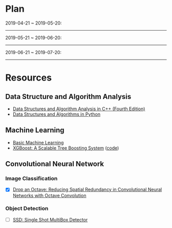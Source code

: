 # Plan
2019-04-21 ~ 2019-05-20:
***

2019-05-21 ~ 2019-06-20:
***

2019-06-21 ~ 2019-07-20:
***





# Resources
## Data Structure and Algorithm Analysis
- [Data Structures and Algorithm Analysis in C++ (Fourth Edition)](http://users.cs.fiu.edu/~weiss/#dsaac++3)
- [Data Structures and Algorithms in Python](https://doc.lagout.org/programmation/python/Data%20Structures%20and%20Algorithms%20in%20Python%20[Goodrich,%20Tamassia%20&%20Goldwasser%202013-03-18].pdf)

## Machine Learning
- [Basic Machine Learning](https://wei2624.github.io/MachineLearning/sv_discriminative_model/)
- [XGBoost: A Scalable Tree Boosting System](https://arxiv.org/pdf/1603.02754.pdf)
  ([code](https://github.com/dmlc/xgboost))

## Convolutional Neural Network
### Image Classification
- [x] [Drop an Octave: Reducing Spatial Redundancy in Convolutional Neural Networks with Octave Convolution](https://export.arxiv.org/abs/1904.05049)

### Object Detection
- [ ] [SSD: Single Shot MultiBox Detector](https://arxiv.org/abs/1512.02325)

